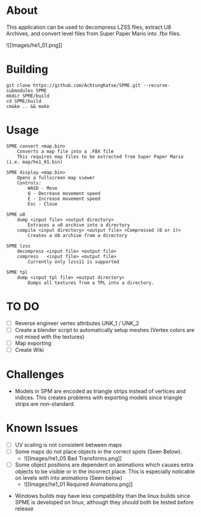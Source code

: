 # About
This application can be used to decompress LZSS files, extract U8 Archives, and convert level files from Super Paper Mario into .fbx files.

![[Images/he1_01.png]]

# Building
```
git clone https://github.com/AchtungKatse/SPME.git --recurse-submodules SPME
mkdir SPME/build
cd SPME/build
cmake .. && make
```

# Usage

```
SPME convert <map.bin>
    Converts a map file into a .FBX file
    This requires map files to be extracted from Super Paper Mario (i.e. map/he1_01.bin)

SPME display <map.bin>
    Opens a fullscreen map viewer
    Controls:
        WASD - Move
        Q - Decrease movement speed
        E - Increase movement speed
        Esc - Close

SPME u8
    dump <input file> <output directory>
        Extraces a u8 archive into a directory
    compile <input directory> <output file> <Compressed (0 or 1)>
        Creates a U8 archive from a directory

SPME lzss
    decompress <input file> <output file>
    compress   <input file> <output file>
        Currently only lzss11 is supported

SPME tpl 
    dump <input tpl file> <output directory>
        Dumps all textures from a TPL into a directory.
```

# TO DO
- [ ] Reverse engineer vertex attributes UNK_1 / UNK_2
- [ ] Create a blender script to automatically setup meshes (Vertex colors are not mixed with the textures)
- [ ] Map exporting
- [ ] Create Wiki

# Challenges
- Models in SPM are encoded as triangle strips instead of vertices and indices. This creates problems with exporting models since triangle strips are non-standard.

# Known Issues
- [ ] UV scaling is not consistent between maps
- [ ] Some maps do not place objects in the correct spots (Seen Below).
	- ![[Images/he1_05 Bad Transforms.png]]
- [ ] Some object positions are dependent on animations which causes extra objects to be visible or in the incorrect place. This is especially noticable on levels with into animations (Seen below)
	- ![[Images/he1_01 Required Animations.png]]
- Windows builds may have less compatibility than the linux builds since SPME is developed on linux, although they should both be tested before release
